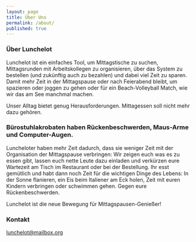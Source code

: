 ```yaml
---
layout: page
title: Über Uns
permalink: /about/
published: true
---
```


### Über Lunchelot

Lunchelot ist ein einfaches Tool, um Mittagstische zu suchen, Mittagsrunden mit Arbeitskollegen zu organisieren, über das System zu bestellen (und zukünftig auch zu bezahlen) und dabei viel Zeit zu sparen. Damit mehr Zeit in der Mittagspause oder nach Feierabend bleibt, um spazieren oder joggen zu gehen oder für ein Beach-Volleyball Match, wie wir das am See manchmal machen.

Unser Alltag bietet genug Herausforderungen. 
Mittagessen soll nicht mehr dazu gehören.


### Bürostuhlakrobaten haben Rückenbeschwerden, Maus-Arme und Computer-Augen. 

Luncheloter haben mehr Zeit dadurch, dass sie weniger Zeit mit der Organisation der Mittagspause verbringen: 
Wir zeigen euch was es zu essen gibt, lassen euch nette Leute dazu einladen und verkürzen eure Wartezeit am Tisch im Restaurant oder bei der Bestellung. Ihr esst gemütlich und habt dann noch Zeit für die wichtigen Dinge des Lebens: In der Sonne flanieren, ein Eis beim Italiener am Eck holen, Zeit mit euren Kindern verbringen oder schwimmen gehen. Gegen eure Rückenbeschwerden.


Lunchelot ist die neue Bewegung für Mittagspausen-Genießer!

### Kontakt

[lunchelot@mailbox.org](mailto:lunchelot@mailbox.org)